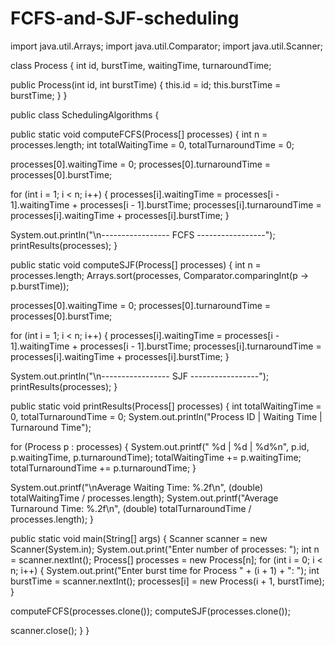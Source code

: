 # FCFS-and-SJF-scheduling
import java.util.Arrays;
import java.util.Comparator;
import java.util.Scanner;

class Process {
    int id, burstTime, waitingTime, turnaroundTime;

  public Process(int id, int burstTime) {
        this.id = id;
        this.burstTime = burstTime;
    }
}

public class SchedulingAlgorithms {

  public static void computeFCFS(Process[] processes) {
        int n = processes.length;
        int totalWaitingTime = 0, totalTurnaroundTime = 0;

   processes[0].waitingTime = 0;
   processes[0].turnaroundTime = processes[0].burstTime;

  for (int i = 1; i < n; i++) {
            processes[i].waitingTime = processes[i - 1].waitingTime + processes[i - 1].burstTime;
            processes[i].turnaroundTime = processes[i].waitingTime + processes[i].burstTime;
        }

   System.out.println("\n----------------- FCFS -----------------");
   printResults(processes);
    }

  public static void computeSJF(Process[] processes) {
        int n = processes.length;
        Arrays.sort(processes, Comparator.comparingInt(p -> p.burstTime));

  processes[0].waitingTime = 0;
        processes[0].turnaroundTime = processes[0].burstTime;

  for (int i = 1; i < n; i++) {
            processes[i].waitingTime = processes[i - 1].waitingTime + processes[i - 1].burstTime;
            processes[i].turnaroundTime = processes[i].waitingTime + processes[i].burstTime;
        }

  System.out.println("\n----------------- SJF -----------------");
        printResults(processes);
    }

  public static void printResults(Process[] processes) {
        int totalWaitingTime = 0, totalTurnaroundTime = 0;
        System.out.println("Process ID | Waiting Time | Turnaround Time");

for (Process p : processes) {
            System.out.printf("    %d      |      %d       |       %d%n", p.id, p.waitingTime, p.turnaroundTime);
            totalWaitingTime += p.waitingTime;
            totalTurnaroundTime += p.turnaroundTime;
        }

  System.out.printf("\nAverage Waiting Time: %.2f\n", (double) totalWaitingTime / processes.length);
  System.out.printf("Average Turnaround Time: %.2f\n", (double) totalTurnaroundTime / processes.length);
    }

  public static void main(String[] args) {
        Scanner scanner = new Scanner(System.in);
        System.out.print("Enter number of processes: ");
        int n = scanner.nextInt();
        Process[] processes = new Process[n];
        for (int i = 0; i < n; i++) {
            System.out.print("Enter burst time for Process " + (i + 1) + ": ");
            int burstTime = scanner.nextInt();
            processes[i] = new Process(i + 1, burstTime);
        }

   computeFCFS(processes.clone());
        computeSJF(processes.clone());
        
  scanner.close();
    }
}
